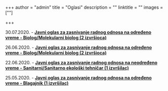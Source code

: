 +++
author = "admin"
title = "Oglasi"
description = ""
linktitle = ""
images = [""]

+++

30.07.2020. - [**Javni oglas za zasnivanje radnog odnosa na određeno vreme - Biolog/Molekularni biolog (2 izvršioca)**](/docs/oglasi/oglas_biolog_2.pdf)

26.06.2020. - [**Javni oglas za zasnivanje radnog odnosa na određeno vreme - Biolog/Molekularni biolog (2 izvršioca)**](/docs/oglasi/oglas_biolog.pdf)

22.06.2020. - [**Javni oglas za zasnivanje radnog odnosa na neodređeno vreme - Sanitarni/Sanitarno ekološki tehničar (1 izvršilac)**](/docs/oglasi/oglas_sanitarni_tehnicar.pdf)

25.05.2020. - [**Javni oglas za zasnivanje radnog odnosa na određeno vreme - Blagajnik (1 izvršilac)**](/docs/oglasi/oglas_blagajnik.pdf)
